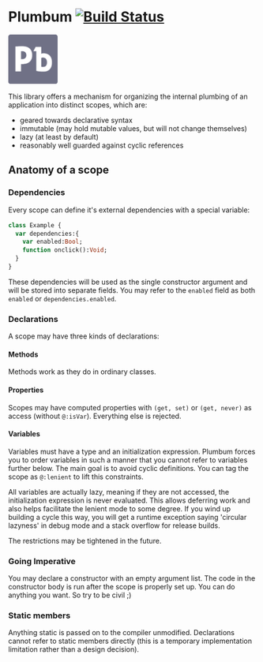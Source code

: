 # Plumbum [![Build Status](https://travis-ci.org/back2dos/plumbum.svg?branch=master)](https://travis-ci.org/back2dos/plumbum)

<img src="https://raw.githubusercontent.com/back2dos/plumbum/master/pb.png" height=100>

This library offers a mechanism for organizing the internal plumbing of an application into distinct scopes, which are:

- geared towards declarative syntax
- immutable (may hold mutable values, but will not change themselves)
- lazy (at least by default)
- reasonably well guarded against cyclic references

## Anatomy of a scope

### Dependencies

Every scope can define it's external dependencies with a special variable:

```haxe
class Example {
  var dependencies:{
    var enabled:Bool;
    function onclick():Void;
  }
}
```

These dependencies will be used as the single constructor argument and will be stored into separate fields. You may refer to the `enabled` field as both `enabled` or `dependencies.enabled`.

### Declarations

A scope may have three kinds of declarations:

#### Methods

Methods work as they do in ordinary classes.

#### Properties

Scopes may have computed properties with `(get, set)` or `(get, never)` as access (without `@:isVar`). Everything else is rejected.

#### Variables

Variables must have a type and an initialization expression. Plumbum forces you to order variables in such a manner that you cannot refer to variables further below. The main goal is to avoid cyclic definitions. You can tag the scope as `@:lenient` to lift this constraints.

All variables are actually lazy, meaning if they are not accessed, the initialization expression is never evaluated. This allows deferring work and also helps facilitate the lenient mode to some degree. If you wind up building a cycle this way, you will get a runtime exception saying 'circular lazyness' in debug mode and a stack overflow for release builds.

The restrictions may be tightened in the future.

### Going Imperative

You may declare a constructor with an empty argument list. The code in the constructor body is run after the scope is properly set up. You can do anything you want. So try to be civil ;)

### Static members

Anything static is passed on to the compiler unmodified. Declarations cannot refer to static members directly (this is a temporary implementation limitation rather than a design decision).
